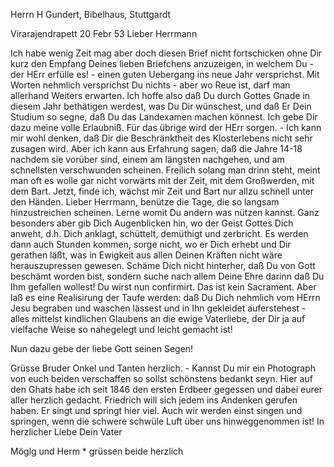 Herrn H Gundert, Bibelhaus, Stuttgardt

 Virarajendrapett 20 Febr 53
Lieber Herrmann

Ich habe wenig Zeit mag aber doch diesen Brief nicht fortschicken ohne Dir kurz den Empfang Deines lieben Briefchens anzuzeigen, in welchem Du - der HErr erfülle es! - einen guten Uebergang ins neue Jahr versprichst. Mit Worten nehmlich versprichst Du nichts - aber wo Reue ist, darf man allerhand Weiters erwarten. Ich hoffe also daß Du durch Gottes Gnade in diesem Jahr bethätigen werdest, was Du Dir wünschest, und daß Er Dein Studium so segne, daß Du das Landexamen machen könnest. Ich gebe Dir dazu meine volle Erlaubniß. Für das übrige wird der HErr sorgen. - Ich kann mir wohl denken, daß Dir die Beschränktheit des Klosterlebens nicht sehr zusagen wird. Aber ich kann aus Erfahrung sagen, daß die Jahre 14-18 nachdem sie vorüber sind, einem am längsten nachgehen, und am schnellsten verschwunden scheinen. Freilich solang man drinn steht, meint man oft es wolle gar nicht vorwärts mit der Zeit, mit dem Großwerden, mit dem Bart. Jetzt, finde ich, wächst mir Zeit und Bart nur allzu schnell unter den Händen. Lieber Herrmann, benütze die Tage, die so langsam hinzustreichen scheinen. Lerne womit Du andern was nützen kannst. Ganz besonders aber gib Dich Augenblicken hin, wo der Geist Gottes Dich anweht, d.h. Dich anklagt, schüttelt, demüthigt und zerbricht. Es werden dann auch Stunden kommen, sorge nicht, wo er Dich erhebt und Dir gerathen läßt, was in Ewigkeit aus allen Deinen Kräften nicht wäre herauszupressen gewesen. Schäme Dich nicht hinterher, daß Du von Gott beschämt worden bist, sondern suche nach allem Deine Ehre darinn daß Du Ihm gefallen wollest! Du wirst nun confirmirt. Das ist kein Sacrament. Aber laß es eine Realisirung der Taufe werden: daß Du Dich nehmlich vom HErrn Jesu begraben und waschen lässest und in Ihn gekleidet auferstehest - alles mittelst kindlichen Glaubens an die ewige Vaterliebe, der Dir ja auf vielfache Weise so nahegelegt und leicht gemacht ist!

Nun dazu gebe der liebe Gott seinen Segen!

Grüsse Bruder Onkel und Tanten herzlich. - Kannst Du mir ein Photograph von euch beiden verschaffen so sollst schönstens bedankt seyn. Hier auf den Ghats habe ich seit 1846 den ersten Erdbeer gegessen und dabei eurer aller herzlich gedacht. Friedrich will sich jedem ins Andenken gerufen haben. Er singt und springt hier viel. Auch wir werden einst singen und springen, wenn die schwere schwüle Luft über uns hinweggenommen ist!
In herzlicher Liebe
 Dein Vater

Möglg und Herm <Kaundinja>* grüssen beide herzlich

